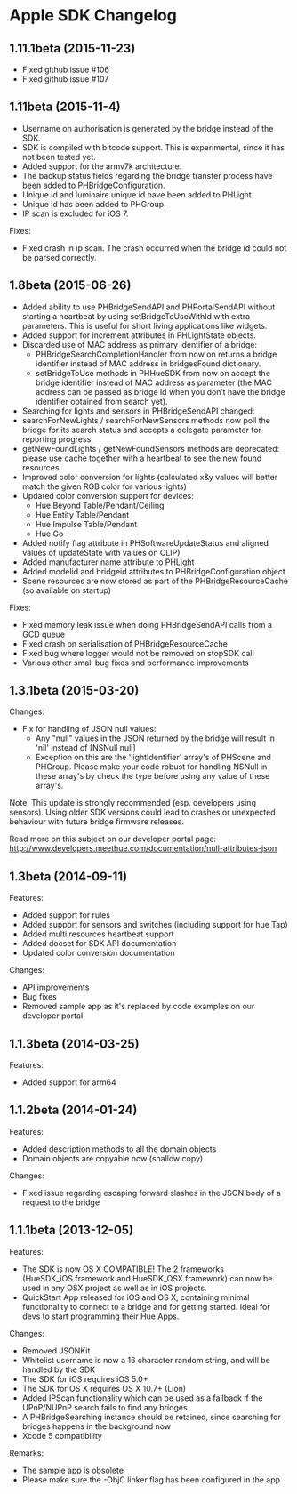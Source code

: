 #  Apple SDK Changelog

## 1.11.1beta (2015-11-23)

- Fixed github issue #106
- Fixed github issue #107

## 1.11beta (2015-11-4)

- Username on authorisation is generated by the bridge instead of the SDK.
- SDK is compiled with bitcode support. This is experimental, since it has not been tested yet.
- Added support for the armv7k architecture.
- The backup status fields regarding the bridge transfer process have been added to PHBridgeConfiguration.
- Unique id and luminaire unique id have been added to PHLight
- Unique id has been added to PHGroup.
- IP scan is excluded for iOS 7.

Fixes:

- Fixed crash in ip scan. The crash occurred when the bridge id could not be parsed correctly.

## 1.8beta (2015-06-26)

- Added ability to use PHBridgeSendAPI and PHPortalSendAPI without starting a heartbeat by using setBridgeToUseWithId with extra parameters. This is useful for short living applications like widgets. 
- Added support for increment attributes in PHLightState objects. 
- Discarded use of MAC address as primary identifier of a bridge:
  - PHBridgeSearchCompletionHandler from now on returns a bridge identifier instead of MAC address in bridgesFound dictionary.
  - setBridgeToUse methods in PHHueSDK from now on accept the bridge identifier instead of MAC address as parameter (the MAC address can be passed as bridge id when you don’t have the bridge identifier obtained from search yet). 
- Searching for lights and sensors in PHBridgeSendAPI changed:
 -  searchForNewLights / searchForNewSensors methods now poll the bridge for its search status and accepts a delegate parameter for reporting progress.
 - getNewFoundLights / getNewFoundSensors methods are deprecated: please use cache together with a heartbeat to see the new found resources.
- Improved color conversion for lights (calculated x&y values will better match the given RGB color for various lights)
- Updated color conversion support for devices:  
  - Hue Beyond Table/Pendant/Ceiling
  - Hue Entity Table/Pendant
  - Hue Impulse Table/Pendant
  - Hue Go
- Added notify flag attribute in PHSoftwareUpdateStatus and aligned values of updateState with values on CLIP) 
- Added manufacturer name attribute to PHLight
- Added modelid and bridgeid attributes to PHBridgeConfiguration object
- Scene resources are now stored as part of the PHBridgeResourceCache (so available on startup)

Fixes:

- Fixed memory leak issue when doing PHBridgeSendAPI calls from a GCD queue
- Fixed crash on serialisation of PHBridgeResourceCache
- Fixed bug where logger would not be removed on stopSDK call
- Various other small bug fixes and performance improvements

## 1.3.1beta (2015-03-20)

Changes:
- Fix for handling of JSON null values:
    - Any "null" values in the JSON returned by the bridge will result in 'nil' instead of [NSNull null]
    - Exception on this are the 'lightIdentifier' array's of PHScene and PHGroup. Please make your code robust for handling NSNull in these array's by check the type before using any value of these array's.

Note: This update is strongly recommended (esp. developers using sensors). Using older SDK versions could lead to crashes or unexpected behaviour with future bridge firmware releases. 

Read more on this subject on our developer portal page: http://www.developers.meethue.com/documentation/null-attributes-json

## 1.3beta (2014-09-11)

Features: 
- Added support for rules
- Added support for sensors and switches (including support for hue Tap)
- Added multi resources heartbeat support
- Added docset for SDK API documentation
- Updated color conversion documentation

Changes:
- API improvements
- Bug fixes
- Removed sample app as it's replaced by code examples on our developer portal


## 1.1.3beta (2014-03-25)

Features:
  - Added support for arm64


## 1.1.2beta (2014-01-24)

Features:
  - Added description methods to all the domain objects
  - Domain objects are copyable now (shallow copy)

Changes:
  - Fixed issue regarding escaping forward slashes in the JSON body of a request to the bridge


## 1.1.1beta (2013-12-05)

Features:

  - The SDK is now OS X COMPATIBLE!   The 2 frameworks (HueSDK_iOS.framework and HueSDK_OSX.framework) can now be used in any OSX project as well as in iOS projects.
  - QuickStart App released for iOS and OS X, containing minimal functionality to connect to a bridge and for getting started. Ideal for devs to start programming their Hue Apps.
    
Changes:

  - Removed JSONKit
  - Whitelist username is now a 16 character random string, and will be handled by the SDK
  - The SDK for iOS requires iOS 5.0+
  - The SDK for OS X requires OS X 10.7+ (Lion)
  - Added IPScan functionality which can be used as a fallback if the UPnP/NUPnP search fails to find any bridges
  - A PHBridgeSearching instance should be retained, since searching for bridges happens in the background now
  - Xcode 5 compatibility 

Remarks:

  - The sample app is obsolete
  - Please make sure the -ObjC linker flag has been configured in the app